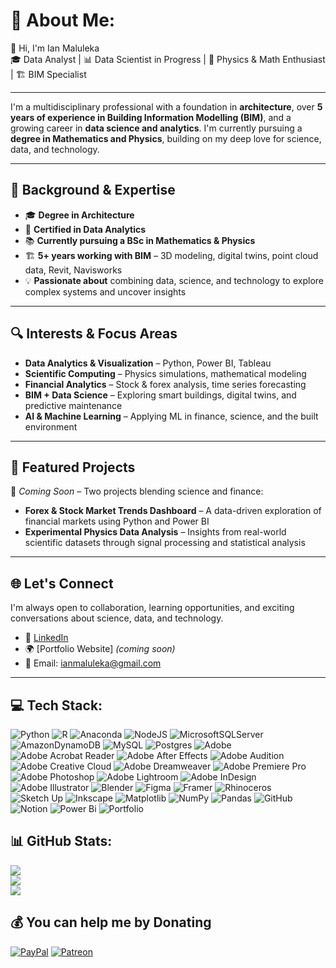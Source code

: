 # 💫 About Me:
👋 Hi, I'm Ian Maluleka  
🎓 Data Analyst | 📊 Data Scientist in Progress | 🧠 Physics & Math Enthusiast | 🏗️ BIM Specialist  

---  

I'm a multidisciplinary professional with a foundation in **architecture**, over **5 years of experience in Building Information Modelling (BIM)**, and a growing career in **data science and analytics**. I'm currently pursuing a **degree in Mathematics and Physics**, building on my deep love for science, data, and technology.  

---  

## 💼 Background & Expertise  
- 🎓 **Degree in Architecture**  
- 📜 **Certified in Data Analytics**  
- 📚 **Currently pursuing a BSc in Mathematics & Physics**  
- 🏗️ **5+ years working with BIM** – 3D modeling, digital twins, point cloud data, Revit, Navisworks  
- 💡 **Passionate about** combining data, science, and technology to explore complex systems and uncover insights  

---  

## 🔍 Interests & Focus Areas  
- **Data Analytics & Visualization** – Python, Power BI, Tableau  
- **Scientific Computing** – Physics simulations, mathematical modeling  
- **Financial Analytics** – Stock & forex analysis, time series forecasting  
- **BIM + Data Science** – Exploring smart buildings, digital twins, and predictive maintenance  
- **AI & Machine Learning** – Applying ML in finance, science, and the built environment  

---  

## 📂 Featured Projects  
🚀 *Coming Soon* – Two projects blending science and finance:  
- **Forex & Stock Market Trends Dashboard** – A data-driven exploration of financial markets using Python and Power BI  
- **Experimental Physics Data Analysis** – Insights from real-world scientific datasets through signal processing and statistical analysis  

---  

## 🌐 Let's Connect  
I'm always open to collaboration, learning opportunities, and exciting conversations about science, data, and technology.  

- 💼 [LinkedIn](https://www.linkedin.com/in/yourname)  
- 🌍 [Portfolio Website] *(coming soon)*  
- 📧 Email: ianmaluleka@gmail.com  

---  
  

## 💻 Tech Stack:
![Python](https://img.shields.io/badge/python-3670A0?style=for-the-badge&logo=python&logoColor=ffdd54) ![R](https://img.shields.io/badge/r-%23276DC3.svg?style=for-the-badge&logo=r&logoColor=white) ![Anaconda](https://img.shields.io/badge/Anaconda-%2344A833.svg?style=for-the-badge&logo=anaconda&logoColor=white) ![NodeJS](https://img.shields.io/badge/node.js-6DA55F?style=for-the-badge&logo=node.js&logoColor=white) ![MicrosoftSQLServer](https://img.shields.io/badge/Microsoft%20SQL%20Server-CC2927?style=for-the-badge&logo=microsoft%20sql%20server&logoColor=white) ![AmazonDynamoDB](https://img.shields.io/badge/Amazon%20DynamoDB-4053D6?style=for-the-badge&logo=Amazon%20DynamoDB&logoColor=white) ![MySQL](https://img.shields.io/badge/mysql-4479A1.svg?style=for-the-badge&logo=mysql&logoColor=white) ![Postgres](https://img.shields.io/badge/postgres-%23316192.svg?style=for-the-badge&logo=postgresql&logoColor=white) ![Adobe](https://img.shields.io/badge/adobe-%23FF0000.svg?style=for-the-badge&logo=adobe&logoColor=white) ![Adobe Acrobat Reader](https://img.shields.io/badge/Adobe%20Acrobat%20Reader-EC1C24.svg?style=for-the-badge&logo=Adobe%20Acrobat%20Reader&logoColor=white) ![Adobe After Effects](https://img.shields.io/badge/Adobe%20After%20Effects-9999FF.svg?style=for-the-badge&logo=Adobe%20After%20Effects&logoColor=white) ![Adobe Audition](https://img.shields.io/badge/Adobe%20Audition-9999FF.svg?style=for-the-badge&logo=Adobe%20Audition&logoColor=white) ![Adobe Creative Cloud](https://img.shields.io/badge/Adobe%20Creative%20Cloud-DA1F26.svg?style=for-the-badge&logo=Adobe%20Creative%20Cloud&logoColor=white) ![Adobe Dreamweaver](https://img.shields.io/badge/Adobe%20Dreamweaver-FF61F6.svg?style=for-the-badge&logo=Adobe%20Dreamweaver&logoColor=white) ![Adobe Premiere Pro](https://img.shields.io/badge/Adobe%20Premiere%20Pro-9999FF.svg?style=for-the-badge&logo=Adobe%20Premiere%20Pro&logoColor=white) ![Adobe Photoshop](https://img.shields.io/badge/adobe%20photoshop-%2331A8FF.svg?style=for-the-badge&logo=adobe%20photoshop&logoColor=white) ![Adobe Lightroom](https://img.shields.io/badge/Adobe%20Lightroom-31A8FF.svg?style=for-the-badge&logo=Adobe%20Lightroom&logoColor=white) ![Adobe InDesign](https://img.shields.io/badge/Adobe%20InDesign-49021F?style=for-the-badge&logo=adobeindesign&logoColor=FF3366) ![Adobe Illustrator](https://img.shields.io/badge/adobe%20illustrator-%23FF9A00.svg?style=for-the-badge&logo=adobe%20illustrator&logoColor=white) ![Blender](https://img.shields.io/badge/blender-%23F5792A.svg?style=for-the-badge&logo=blender&logoColor=white) ![Figma](https://img.shields.io/badge/figma-%23F24E1E.svg?style=for-the-badge&logo=figma&logoColor=white) ![Framer](https://img.shields.io/badge/Framer-black?style=for-the-badge&logo=framer&logoColor=blue) ![Rhinoceros](https://img.shields.io/badge/Rhinoceros-801010?style=for-the-badge&logo=rhinoceros&logoColor=white) ![Sketch Up](https://img.shields.io/badge/SketchUp-005F9E?style=for-the-badge&logo=sketchup&logoColor=white) ![Inkscape](https://img.shields.io/badge/Inkscape-e0e0e0?style=for-the-badge&logo=inkscape&logoColor=080A13) ![Matplotlib](https://img.shields.io/badge/Matplotlib-%23ffffff.svg?style=for-the-badge&logo=Matplotlib&logoColor=black) ![NumPy](https://img.shields.io/badge/numpy-%23013243.svg?style=for-the-badge&logo=numpy&logoColor=white) ![Pandas](https://img.shields.io/badge/pandas-%23150458.svg?style=for-the-badge&logo=pandas&logoColor=white) ![GitHub](https://img.shields.io/badge/github-%23121011.svg?style=for-the-badge&logo=github&logoColor=white) ![Notion](https://img.shields.io/badge/Notion-%23000000.svg?style=for-the-badge&logo=notion&logoColor=white) ![Power Bi](https://img.shields.io/badge/power_bi-F2C811?style=for-the-badge&logo=powerbi&logoColor=black) ![Portfolio](https://img.shields.io/badge/Portfolio-%23000000.svg?style=for-the-badge&logo=firefox&logoColor=#FF7139)

## 📊 GitHub Stats:
![](https://github-readme-stats.vercel.app/api?username=QADIPHIS&theme=dark&hide_border=false&include_all_commits=false&count_private=true)  
![](https://nirzak-streak-stats.vercel.app/?user=QADIPHIS&theme=dark&hide_border=false)  
![](https://github-readme-stats.vercel.app/api/top-langs/?username=QADIPHIS&theme=dark&hide_border=false&include_all_commits=false&count_private=true&layout=compact)  

## 💰 You can help me by Donating
[![PayPal](https://img.shields.io/badge/PayPal-00457C?style=for-the-badge&logo=paypal&logoColor=white)](https://paypal.me/https://paypal.me/ianmpho?country.x=ZA&locale.x=en_US) [![Patreon](https://img.shields.io/badge/Patreon-F96854?style=for-the-badge&logo=patreon&logoColor=white)](https://patreon.com/patreon.com/belletrist)  

<!-- Proudly created with GPRM ( https://gprm.itsvg.in ) -->
